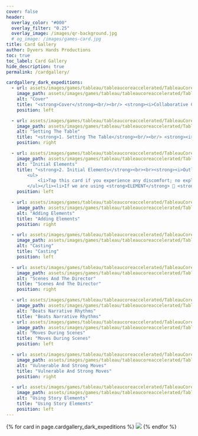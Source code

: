 ```yaml
---
cover: false
header:
  overlay_color: "#000"
  overlay_filter: "0.25"
  overlay_image: /images/qr-background.jpg
  # og_image: /images/games-card.jpg
title: Card Gallery
author: Dyvers Hands Productions
toc: true
toc_label: Card Gallery
hide_description: true
permalink: /cardgallery/

cardgallery_dark_expeditions:
  - url: assets/images/games/tableau/tableaucoreaccelerated/TableauCoreAccelerated_SmallCard_00_Cover.jpg
    image_path: assets/images/games/tableau/tableaucoreaccelerated/TableauCoreAccelerated_SmallCard_00_Cover.jpg
    alt: "Cover"
    title: "<strong>Cover</strong><br/><br/> <strong><i>Collaborative Cinematic Storytelling:<i></strong> <br/><br/> <strong><i>Accelerated Core💫 RULES 📑 <i></strong> <center> Written & Designed by <br/> <strong>Christopher Allen</strong></center>"
    position: left

  - url: assets/images/games/tableau/tableaucoreaccelerated/TableauCoreAccelerated_SmallCard_01_SettingThe_Table.jpg
    image_path: assets/images/games/tableau/tableaucoreaccelerated/TableauCoreAccelerated_SmallCard_01_SettingThe_Table.jpg
    alt: "Setting The Table"
    title: "<strong>1. Setting The Table</strong><br/><br/> <strong><i>We begin our storytelling session by establishing our <strong>RULES</strong> 🧾 & STORY 📖 ELEMENTS 🧩 on THE TABLE</strong> 🛋️:<i></strong> <br/><br/> <ul> <li>The way we play together, and our dynamic storytelling choices are represented by <strong>ELEMENTS</strong> 🧩 on <strong>THE TABLE</strong> 🛋️.</li><li>These include various <strong>RULES</strong> 🧾 and <strong>STORY</strong> 📖 aspects written on <strong>ELEMENT</strong> 🧩 <strong>CARDS</strong> 📝 from a <strong>STORYSET</strong> 📚 or on blank <strong>CARDS</strong> 📝 that we create together.</li><li>Taking turns, we each propose an <strong>ELEMENT</strong> 🧩 <strong>CARD</strong> 📝 or create our own <strong>ELEMENT</strong> 🧩 by writing it up on a blank <strong>CARD</strong> 📝.</li><li>We seek <strong>TABLE CONSENT</strong> 🤝 to ensure unanimous agreement – or at the least, no objections – before placing any <strong>ELEMENT</strong> 🧩 on <strong>THE TABLE</strong> 🛋️.</li><li>Resolve any <strong>ELEMENT</strong> 🧩 conflicts with <strong>TABLE CONSENT</strong> 🤝.</li><li>We will remain open to refine our <strong>ELEMENTS</strong> 🧩 as the story evolves, allowing updates or removal from <strong>THE TABLE</strong> 🛋️ with <strong>TABLE CONSENT</strong> 🤝.</li></ul>"
    position: right

  - url: assets/images/games/tableau/tableaucoreaccelerated/TableauCoreAccelerated_SmallCard_02_InitialElements.jpg
    image_path: assets/images/games/tableau/tableaucoreaccelerated/TableauCoreAccelerated_SmallCard_02_InitialElements.jpg
    alt: "Initial Elements"
    title: "<strong>2. Initial Elements</strong><br><br><strong><i>Outline our story’s shape:</i></      strong><br><br><ul><li>To foster a safe, inclusive space, we first create, using a blank <strong>CARD</strong> 📝, our <strong>SAFETY</strong> 🔴 <strong>RULES</strong> 🧾, such as the simple but effective <i>X-Card</i>:
        <ul>
            <li>Tap this card if you experience any discomfort; no explanation is needed – the content is omitted.</li>
        </ul></li><li>If we are using <strong>ELEMENT</strong> 🧩 <strong>CARDS</strong> 📝 from a <strong>STORYSET</strong> 📚, we choose from them first. Read aloud their introductions and establish their <strong>TRUTHS</strong> ✝️.</li><li>Create a <strong>PALETTE</strong> 🎨 on a blank <strong>CARD</strong> 📝 with a list of any narrative features we desire to explore in our story. On <strong>CONSTRAINTS</strong> 📑, we identify those narrative aspects we wish to avoid.</li><li>We should define at least a <strong>GENRE</strong> 🔍 and one <strong>SETTING</strong> 🏙️, and consider adding a <strong>THEME</strong> 🎭 or <strong>TONE</strong> 🎶.</li><li>Propose these collaboratively, one at a time, adding only with <strong>TABLE CONSENT</strong> 🤝.</li></ul>"
    position: left

  - url: assets/images/games/tableau/tableaucoreaccelerated/TableauCoreAccelerated_SmallCard_03_AddingElements.jpg
    image_path: assets/images/games/tableau/tableaucoreaccelerated/TableauCoreAccelerated_SmallCard_03_AddingElements.jpg
    alt: "Adding Elements"
    title: "Adding Elements"
    position: right

  - url: assets/images/games/tableau/tableaucoreaccelerated/TableauCoreAccelerated_SmallCard_04_Casting.jpg
    image_path: assets/images/games/tableau/tableaucoreaccelerated/TableauCoreAccelerated_SmallCard_04_Casting.jpg
    alt: "Casting"
    title: "Casting"
    position: left

  - url: assets/images/games/tableau/tableaucoreaccelerated/TableauCoreAccelerated_SmallCard_05_ScenesAndThe Director.jpg
    image_path: assets/images/games/tableau/tableaucoreaccelerated/TableauCoreAccelerated_SmallCard_05_ScenesAndThe Director.jpg
    alt: "Scenes And The Director"
    title: "Scenes And The Director"
    position: right

  - url: assets/images/games/tableau/tableaucoreaccelerated/TableauCoreAccelerated_SmallCard_06_BeatsNarrativeRhythms.jpg
    image_path: assets/images/games/tableau/tableaucoreaccelerated/TableauCoreAccelerated_SmallCard_06_BeatsNarrativeRhythms.jpg
    alt: "Beats Narrative Rhythms"
    title: "Beats Narrative Rhythms"
  - url: assets/images/games/tableau/tableaucoreaccelerated/TableauCoreAccelerated_SmallCard_07_MovesDuringScenes.jpg
    image_path: assets/images/games/tableau/tableaucoreaccelerated/TableauCoreAccelerated_SmallCard_07_MovesDuringScenes.jpg
    alt: "Moves During Scenes"
    title: "Moves During Scenes"
    position: left

  - url: assets/images/games/tableau/tableaucoreaccelerated/TableauCoreAccelerated_SmallCard_08_VulnerableAndStrongMoves.jpg
    image_path: assets/images/games/tableau/tableaucoreaccelerated/TableauCoreAccelerated_SmallCard_08_VulnerableAndStrongMoves.jpg
    alt: "Vulnerable And Strong Moves"
    title: "Vulnerable And Strong Moves"
    position: right

  - url: assets/images/games/tableau/tableaucoreaccelerated/TableauCoreAccelerated_SmallCard_09_UsingStoryElements.jpg
    image_path: assets/images/games/tableau/tableaucoreaccelerated/TableauCoreAccelerated_SmallCard_09_UsingStoryElements.jpg
    alt: "Using Story Elements"
    title: "Using Story Elements"
    position: left
---
```

<style>
  {% include cardgallery.css %}
</style>

<div class="grid">
  {% for card in page.cardgallery_dark_expeditions %}
    <img id="img" src="/{{card.image_path}}" data-description="{{card.title}}" data-side="{{card.position}}">
  {% endfor %}
</div> 

<script>
    {% include cardgallery.js %}
</script>